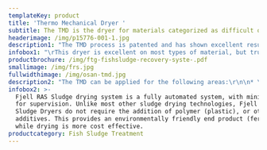 ```yaml
---
templateKey: product
title: 'Thermo Mechanical Dryer '
subtitle: The TMD is the dryer for materials categorized as difficult or sticky to dry
headerimage: /img/p15776-001-1.jpg
description1: "The TMD process is patented and has shown excellent results on materials with sticky behaviour during drying. In the TMD the heat required for the evaporation is generated directly in the material by a high-speed rotor.\r Technolgy is owned by Thermtech AS\n\nFTG is the only supplier for TMD towards fish farmers (RAS - and flow-through plants) in Norway."
infobox1: "\rThis dryer is excellent on most types of material, but truly unique on material that is perceived as sticky or “glue-like”.\r\n\n\rBenefits of the TMD\r:\n\n* \rExcellent on most material, exceeding on sticky, “glue-like” material\r\n* Compact process\r\n* Mobile unit available (20’ container footprint)\r\n* Fundamentally hazard free process\r\n* High-energy efficiency (>95%)\r\n* No steam, hot oil or hot air required\r\n* Simple installation\r\n* Automatic control system during operation\r\n* Can eliminate mold and bacteria in dried material"
productbrochure: /img/ftg-fishsludge-recovery-syste-.pdf
smallimage: /img/frs.jpg
fullwidthimage: /img/osan-tmd.jpg
description2: "The TMD can be applied for the following areas:\r\n\n* \rBio sludge\r\n* Municipal waste\r\n* Fish offal\r\n* Fish and animal manure\r\n* Organic products\r\n* Proteins\r\n* Blood"
infobox2: >-
  Fjell RAS Sludge drying system is a fully automated system, with minimal need
  for supervision. Unlike most other sludge drying technologies, Fjell RAS
  Sludge Dryers do not require the addition of polymer (plastic), or other
  additives. This provides an environmentally friendly end product (fertilizer),
  while drying is more cost effective.
productcategory: Fish Sludge Treatment
---
```


